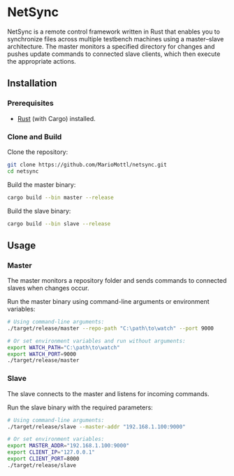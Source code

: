 # NetSync

NetSync is a remote control framework written in Rust that enables you to synchronize files across multiple testbench machines using a master–slave architecture. The master monitors a specified directory for changes and pushes update commands to connected slave clients, which then execute the appropriate actions.

## Installation

### Prerequisites

- [Rust](https://rustup.rs/) (with Cargo) installed.

### Clone and Build

Clone the repository:

```bash
git clone https://github.com/MarioMottl/netsync.git
cd netsync
```

Build the master binary:

```bash
cargo build --bin master --release
```

Build the slave binary:

```bash
cargo build --bin slave --release
```

## Usage

### Master

The master monitors a repository folder and sends commands to connected slaves when changes occur.

Run the master binary using command-line arguments or environment variables:

```bash
# Using command-line arguments:
./target/release/master --repo-path "C:\path\to\watch" --port 9000

# Or set environment variables and run without arguments:
export WATCH_PATH="C:\path\to\watch"
export WATCH_PORT=9000
./target/release/master
```

### Slave

The slave connects to the master and listens for incoming commands.

Run the slave binary with the required parameters:

```bash
# Using command-line arguments:
./target/release/slave --master-addr "192.168.1.100:9000"

# Or set environment variables:
export MASTER_ADDR="192.168.1.100:9000"
export CLIENT_IP="127.0.0.1"
export CLIENT_PORT=8000
./target/release/slave
```
